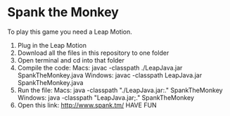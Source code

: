 # Spank the Monkey
To play this game you need a Leap Motion.
1. Plug in the Leap Motion
2. Download all the files in this repository to one folder
3. Open terminal and cd into that folder
4. Compile the code:
  Macs:
    javac -classpath ./LeapJava.jar SpankTheMonkey.java
  Windows:
    javac -classpath LeapJava.jar SpankTheMonkey.java
5. Run the file:
  Macs:
    java -classpath "./LeapJava.jar:." SpankTheMonkey
  Windows:
    java -classpath "LeapJava.jar;." SpankTheMonkey
6. Open this link: http://www.spank.tm/
HAVE FUN
